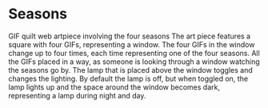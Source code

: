 # Seasons
 GIF quilt web artpiece involving the four seasons
The art piece features a square with four GIFs, representing a window. The four GIFs in the window change up to four times, each time representing one of the four seasons. All the GIFs placed in a way, as someone is looking through a window watching the seasons go by.
The lamp that is placed above the window toggles and changes the lighting. By default the lamp is off, but when toggled on, the lamp lights up and the space around the window becomes dark, representing a lamp during night and day.
